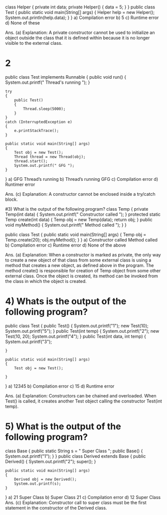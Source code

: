 #
class Helper 
{ 
    private int data; 
    private Helper() 
    { 
        data = 5; 
    } 
} 
public class Test 
{ 
    public static void main(String[] args) 
    { 
        Helper help = new Helper(); 
        System.out.println(help.data); 
    } 
} 
a) Compilation error
b) 5
c) Runtime error
d) None of these

Ans. (a)
Explanation: A private constructor cannot be used to initialize an object outside the class
that it is defined within because it is no longer visible to the external class.
# 2
public class Test implements Runnable 
{ 
    public void run() 
    { 
        System.out.printf(" Thread's running "); 
    } 
  
    try
    { 
        public Test() 
        { 
            Thread.sleep(5000); 
        }    
    }  
    catch (InterruptedException e)  
    { 
        e.printStackTrace(); 
    } 
      
    public static void main(String[] args) 
    { 
        Test obj = new Test(); 
        Thread thread = new Thread(obj); 
        thread.start(); 
        System.out.printf(" GFG "); 
    } 
} 
a) GFG Thread’s running
b) Thread’s running GFG
c) Compilation error
d) Runtimer error

Ans. (c)
Explanation: A constructor cannot be enclosed inside a try/catch block.

#3) What is the output of the following program?
class Temp 
{ 
    private Temp(int data) 
    { 
        System.out.printf(" Constructor called "); 
    } 
    protected static Temp create(int data) 
    { 
        Temp obj = new Temp(data); 
        return obj; 
    } 
    public void myMethod() 
    { 
        System.out.printf(" Method called "); 
    } 
} 
  
public class Test 
{ 
    public static void main(String[] args) 
    { 
        Temp obj = Temp.create(20); 
        obj.myMethod(); 
    } 
} 
a) Constructor called Method called
b) Compilation error
c) Runtime error
d) None of the above

Ans. (a)
Explanation: When a constructor is marked as private, the only way to create a new object of that class from some external class is using a method that creates a new object, as defined above in the program. The method create() is responsible for creation of Temp object from some other external class. Once the object is created, its method can be invoked from the class in which the object is created.

# 4) Whats is the output of the following program?
public class Test 
{ 
    public Test() 
    { 
        System.out.printf("1"); 
        new Test(10); 
        System.out.printf("5"); 
    } 
    public Test(int temp) 
    { 
        System.out.printf("2"); 
        new Test(10, 20); 
        System.out.printf("4"); 
    } 
    public Test(int data, int temp) 
    { 
        System.out.printf("3"); 
          
    } 
      
    public static void main(String[] args) 
    { 
        Test obj = new Test(); 
          
    } 
      
} 
a) 12345
b) Compilation error
c) 15
d) Runtime error

Ans. (a)
Explanation: Constructors can be chained and overloaded. When Test() is called, it creates another Test object calling the constructor Test(int temp).

# 5) What is the output of the following program?
class Base 
{ 
    public static String s = " Super Class "; 
    public Base() 
    { 
        System.out.printf("1"); 
    } 
} 
public class Derived extends Base 
{ 
    public Derived() 
    { 
        System.out.printf("2"); 
        super(); 
    } 
      
    public static void main(String[] args) 
    { 
        Derived obj = new Derived(); 
        System.out.printf(s); 
    } 
} 
a) 21 Super Class
b) Super Class 21
c) Compilation error
d) 12 Super Class
Ans. (c)
Explanation: Constructor call to super class must be the first statement in the constructor of the Derived class.





